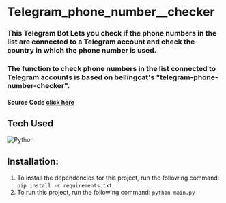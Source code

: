 # Telegram_phone_number__checker
### This Telegram Bot Lets you check if the phone numbers in the list are connected to a Telegram account and check the country in which the phone number is used.
### The function to check phone numbers in the list connected to Telegram accounts is based on bellingcat's "telegram-phone-number-checker".
#### Source Code  [click here]([www.google.com](https://github.com/bellingcat/telegram-phone-number-checker)https://github.com/bellingcat/telegram-phone-number-checker)


## Tech Used
![Python](https://img.shields.io/badge/python-3670A0?style=for-the-badge&logo=python&logoColor=ffdd54)


## Installation:
1. To install the dependencies for this project, run the following command: `pip install -r requirements.txt`
2. To run this project, run the following command: `python main.py`
